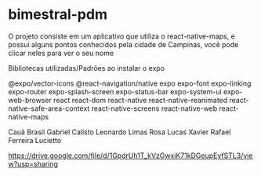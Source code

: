 # bimestral-pdm

O projeto consiste em um aplicativo que utiliza o react-native-maps, e possui alguns pontos conhecidos pela cidade de Campinas, você pode clicar neles para ver o seu nome

Bibliotecas utilizadas/Padrões ao instalar o expo

@expo/vector-icons
@react-navigation/native
expo
expo-font
expo-linking
expo-router
expo-splash-screen
expo-status-bar
expo-system-ui
expo-web-browser
react
react-dom
react-native
react-native-reanimated
react-native-safe-area-context
react-native-screens
react-native-web
react-native-maps


Cauã Brasil
Gabriel Calisto
Leonardo Limas Rosa
Lucas Xavier
Rafael Ferreira Lucietto


https://drive.google.com/file/d/1GpdrUh1T_kVzGwxiK71kDGeupEyfSTL3/view?usp=sharing
